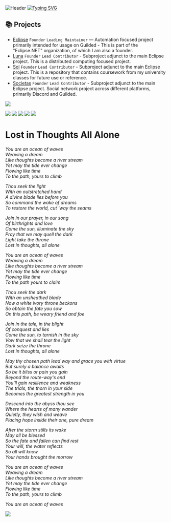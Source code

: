 ![Header](https://i.imgur.com/lMv4Nog.jpg)
[![Typing SVG](https://readme-typing-svg.herokuapp.com?font=Fira+Code&size=33&pause=1000&color=F7F7F7&center=true&vCenter=true&repeat=false&width=435&lines=The+Ocean's+Gray+Waves)](https://git.io/typing-svg)
## 📚 Projects

- [Eclipse](https://github.com/Reisonantia/Eclipse) `Founder` `Leading Maintainer` — Automation focused project primarily intended for usage on Guilded - This is part of the "Eclipse.NET" organization, of which I am also a founder.
- [Luna](https://github.com/Reisonantia/Luna) `Founder` `Lead Contributor` - Subproject adjunct to the main Eclipse project. This is a distributed computing focused project.
- [Sol](https://github.com/Reisonantia/Sol) `Founder` `Lead Contributor` - Subproject adjunct to the main Eclipse project. This is a repository that contains coursework from my university classes for future use or reference.
- [Societas](https://beacons.ai/reisonantia) `Founder` `Lead Contributor` - Subproject adjunct to the main Eclipse project. Social network project across different platforms, primarily Discord and Guilded.

![](https://komarev.com/ghpvc/?username=Reisonantia&color=lightgrey)

![](https://github-profile-summary-cards.vercel.app/api/cards/profile-details?username=Reisonantia&theme=github_dark)
![](http://github-profile-summary-cards.vercel.app/api/cards/repos-per-language?username=Reisonantia&theme=github_dark)
![](https://github-profile-summary-cards.vercel.app/api/cards/most-commit-language?username=Reisonantia&theme=github_dark)
![](https://github-profile-summary-cards.vercel.app/api/cards/stats?username=Reisonantia&theme=github_dark)
![](https://github-profile-summary-cards.vercel.app/api/cards/productive-time?username=Reisonantia&theme=github_dark)

# Lost in Thoughts All Alone
*You are an ocean of waves  
Weaving a dream  
Like thoughts become a river stream  
Yet may the tide ever change  
Flowing like time  
To the path, yours to climb*

*Thou seek the light  
With an outstretched hand  
A divine blade lies before you  
So command the wake of dreams  
To restore the world, cut 'way the seams*

*Join in our prayer, in our song  
Of birthrights and love  
Come the sun, illuminate the sky  
Pray that we may quell the dark  
Light take the throne  
Lost in thoughts, all alone*

*You are an ocean of waves  
Weaving a dream  
Like thoughts become a river stream  
Yet may the tide ever change  
Flowing like time  
To the path yours to claim*

*Thou seek the dark  
With an unsheathed blade  
Now a white ivory throne beckons  
So obtain the fate you sow  
On this path, be weary friend and foe*

*Join in the tale, in the blight  
Of conquest and lies  
Come the sun, to tarnish in the sky  
Vow that we shall tear the light  
Dark seize the throne  
Lost in thoughts, all alone*

*May thy chosen path lead way and grace you with virtue  
But surely a balance awaits  
So be it bliss or pain you gain  
Beyond the route-way's end  
You'll gain resilience and weakness  
The trials, the thorn in your side  
Becomes the greatest strength in you*

*Descend into the abyss thou see  
Where the hearts of many wander  
Quietly, they wish and weave  
Placing hope inside their one, pure dream*

*After the storm stills its wake  
May all be blessed  
So the fate and fallen can find rest  
Your will, the water reflects  
So all will know  
Your hands brought the morrow*

*You are an ocean of waves  
Weaving a dream  
Like thoughts become a river stream  
Yet may the tide ever change  
Flowing like time  
To the path, yours to climb*

*You are an ocean of waves*

![](https://i.imgur.com/b6Xj9oa.png)
